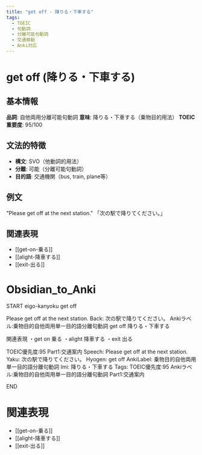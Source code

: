 ```yaml
---
title: "get off - 降りる・下車する"
tags:
  - TOEIC
  - 句動詞
  - 分離可能句動詞
  - 交通移動
  - Anki対応
---
```


# get off (降りる・下車する)

## 基本情報
**品詞**: 自他両用分離可能句動詞
**意味**: 降りる・下車する（乗物目的用法）
**TOEIC重要度**: 95/100

## 文法的特徴
- **構文**: SVO（他動詞的用法）
- **分離**: 可能（分離可能句動詞）
- **目的語**: 交通機関（bus, train, plane等）

## 例文
"Please get off at the next station."
「次の駅で降りてください。」

## 関連表現
- [[get-on-乗る]]
- [[alight-降車する]]
- [[exit-出る]]

# Obsidian_to_Anki
START
eigo-kanyoku
get off

Please get off at the next station.
Back: 
次の駅で降りてください。
Ankiラベル:乗物目的自他両用単一目的語分離句動詞
get off
降りる・下車する

関連表現
・get on 乗る
・alight 降車する
・exit 出る

TOEIC優先度:95
Part1:交通案内
Speech: Please get off at the next station.
Yaku: 次の駅で降りてください。
Hyogen: get off
AnkiLabel: 乗物目的自他両用単一目的語分離句動詞
Imi: 降りる・下車する
Tags: TOEIC優先度:95 Ankiラベル:乗物目的自他両用単一目的語分離句動詞 Part1:交通案内
<!--ID: 1752942088191-->
END

# 関連表現
- [[get-on-乗る]]
- [[alight-降車する]]
- [[exit-出る]] 